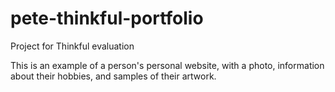 # pete-thinkful-portfolio
Project for Thinkful evaluation

This is an example of a person's personal website, with a photo, information about their hobbies, and samples of their artwork.
